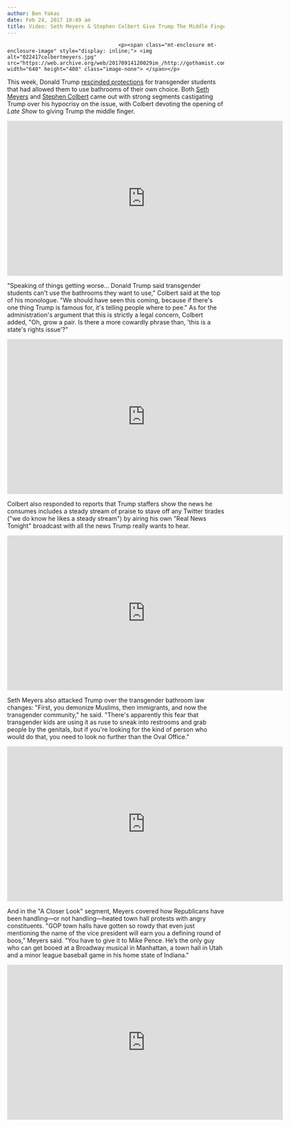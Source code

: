 ```yaml
---
author: Ben Yakas
date: Feb 24, 2017 10:49 am
title: Video: Seth Meyers & Stephen Colbert Give Trump The Middle Finger Over Transgender Rights
---
```


	
										<p><span class="mt-enclosure mt-enclosure-image" style="display: inline;"> <img alt="022417colbertmeyers.jpg" src="https://web.archive.org/web/20170914120029im_/http://gothamist.com/attachments/byakas/022417colbertmeyers.jpg" width="640" height="408" class="image-none"> </span></p>

<p>This week, Donald Trump <a href="https://web.archive.org/web/20170914120029/http://dcist.com/2017/02/trump_administration_officially_rev.php">rescinded protections</a> for transgender students that had allowed them to use bathrooms of their own choice. Both <a href="https://web.archive.org/web/20170914120029/http://gothamist.com/tags/sethmeyers">Seth Meyers</a> and <a href="https://web.archive.org/web/20170914120029/http://gothamist.com/tags/stephencolbert">Stephen Colbert</a> came out with strong segments castigating Trump over his hypocrisy on the issue, with Colbert devoting the opening of <em>Late Show</em> to giving Trump the middle finger.</p>

<p><iframe width="640" height="360" src="https://web.archive.org/web/20170914120029if_/https://www.youtube.com/embed/QI76-QkQVss" frameborder="0" allowfullscreen></iframe></p>

<p>&quot;Speaking of things getting worse... Donald Trump said transgender students can&apos;t use the bathrooms they want to use,&quot; Colbert said at the top of his monologue. &quot;We should have seen this coming, because if there&apos;s one thing Trump is famous for, it&apos;s telling people where to pee.&quot; As for the administration&apos;s argument that this is strictly a legal concern, Colbert added, &quot;Oh, grow a pair. Is there a more cowardly phrase than, &apos;this is a state&apos;s rights issue&apos;?&quot;</p>

<p><iframe width="640" height="360" src="https://web.archive.org/web/20170914120029if_/https://www.youtube.com/embed/PwdZVbVvEL8" frameborder="0" allowfullscreen></iframe></p>

<p>Colbert also responded to reports that Trump staffers show the news he consumes includes a steady stream of praise to stave off any Twitter tirades (&quot;we do know he likes a steady stream&quot;) by airing his own &quot;Real News Tonight&quot; broadcast with all the news Trump really wants to hear.</p>

<p><iframe width="640" height="360" src="https://web.archive.org/web/20170914120029if_/https://www.youtube.com/embed/jLsFOnkxmOw" frameborder="0" allowfullscreen></iframe></p>

<p>Seth Meyers also attacked Trump over the transgender bathroom law changes: &quot;First, you demonize Muslims, then immigrants, and now the transgender community,&quot; he said. &quot;There&apos;s apparently this fear that transgender kids are using it as ruse to sneak into restrooms and grab people by the genitals, but if you&apos;re looking for the kind of person who would do that, you need to look no further than the Oval Office.&quot;</p>

<p><iframe width="640" height="360" src="https://web.archive.org/web/20170914120029if_/https://www.youtube.com/embed/VBNlqVxYPpg" frameborder="0" allowfullscreen></iframe></p>

<p>And in the &quot;A Closer Look&quot; segment, Meyers covered how Republicans have been handling&#x2014;or not handling&#x2014;heated town hall protests with angry constituents. &quot;GOP town halls have gotten so rowdy that even just mentioning the name of the vice president will earn you a defining round of boos,&#x201D; Meyers said. &quot;You have to give it to Mike Pence. He&#x2019;s the only guy who can get booed at a Broadway musical in Manhattan, a town hall in Utah and a minor league baseball game in his home state of Indiana.&quot;</p>

<p><iframe width="640" height="360" src="https://web.archive.org/web/20170914120029if_/https://www.youtube.com/embed/A_hJObPo49Q" frameborder="0" allowfullscreen></iframe></p>					
										
									
				